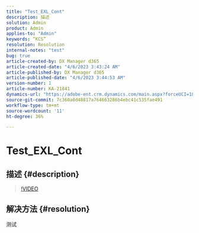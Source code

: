 ```yaml
---
title: "Test_EXL_Cont"
description: 描述
solution: Admin
product: Admin
applies-to: "Admin"
keywords: “KCS”
resolution: Resolution
internal-notes: "test"
bug: true
article-created-by: DX Manager d365
article-created-date: "4/6/2023 3:43:24 AM"
article-published-by: DX Manager d365
article-published-date: "4/6/2023 3:44:53 AM"
version-number: 1
article-number: KA-21841
dynamics-url: "https://adobe-ent.crm.dynamics.com/main.aspx?forceUCI=1&pagetype=entityrecord&etn=knowledgearticle&id=0a751c2d-2dd4-ed11-a7c7-6045bd0065b6"
source-git-commit: 7c360a0d48817a764663286b4ebc41c535fae491
workflow-type: tm+mt
source-wordcount: '11'
ht-degree: 36%

---
```


# Test_EXL_Cont

## 描述 {#description}



>[!VIDEO](https://video.tv.adobe.com/v/18696?quality=9&amp;learn=on)




## 解决方法 {#resolution}


测试
